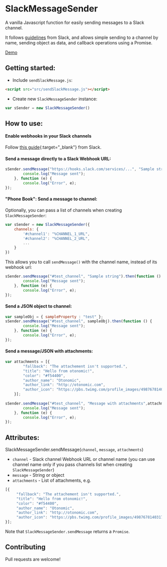 # SlackMessageSender
A vanilla Javascript function for easily sending messages to a Slack channel.

It follows [guidelines](https://api.slack.com/incoming-webhooks) from Slack, and allows simple sending to a channel by name, sending object as data, and callback operations using a Promise.

[Demo](https://omriallouche.github.io/slack-message-sender)

## Getting started:
  - Include `sendSlackMessage.js`:
```html
<script src="src/sendSlackMessage.js"></script>
```
- Create new `SlackMessageSender` instance: 
```javascript
var sSender = new SlackMessageSender()
```

## How to use:
#### Enable webhooks in your Slack channels
Follow [this guide](https://cdsta.slack.com/apps/new/A0F7XDUAZ-incoming-webhooks){:target="_blank"} from Slack.

#### Send a message directly to a Slack Webhook URL:
```javascript
sSender.sendMessage("https://hooks.slack.com/services/...", "Sample string").then(function () {
        console.log("Message sent");
    }, function (e) {
        console.log("Error", e);
});
```
#### "Phone Book": Send a message to channel:
Optionally, you can pass a list of channels when creating `SlackMessageSender`:
```javascript
var sSender = new SlackMessageSender({
    channels: {
        '#channel1': "%CHANNEL_1_URL",
        '#channel2': "%CHANNEL_2_URL",
        ...
    }
})
```

This allows you to call `sendMessage()` with the channel name, instead of its webhook url:

```javascript
sSender.sendMessage("#test_channel", "Sample string").then(function () {
        console.log("Message sent");
    }, function (e) {
        console.log("Error", e);
});
```

#### Send a JSON object to channel:
```javascript
var sampleObj = { sampleProperty : "test" };
sSender.sendMessage("#test_channel", sampleObj).then(function () {
        console.log("Message sent");
    }, function (e) {
        console.log("Error", e);
});
```

#### Send a message/JSON with attachments:
```javascript
var attachments = [{
        "fallback": "The attachement isn't supported.",
        "title": "Hello from otonomic!",
        "color": "#f54400",
        "author_name": "Otonomic",
        "author_link": "http://otonomic.com",
        "author_icon": "https://pbs.twimg.com/profile_images/498767814031720448/Rah_wb4Q.png",
    }];
    
sSender.sendMessage("#test_channel", "Message with attachments",attachments).then(function () {
        console.log("Message sent");
    }, function (e) {
        console.log("Error", e);
});
```


## Attributes:
SlackMessageSender.sendMessage(`channel`, `message`, `attachments`)

 - `channel` - Slack channel Webhook URL or channel name (you can use channel name only if you pass channels list when creating `SlackMessageSender`)
 - `message` - String or object
 - `attachments` - List of attachments, e.g.
```javascript
[{
     "fallback": "The attachement isn't supported.",
     "title": "Hello from otonomic!",
     "color": "#f54400",
     "author_name": "Otonomic",
     "author_link": "http://otonomic.com",
     "author_icon": "https://pbs.twimg.com/profile_images/498767814031720448/Rah_wb4Q.png",
}];
```

Note that `SlackMessageSender.sendMessage` returns a `Promise`.

## Contributing
Pull requests are welcome!



 
